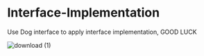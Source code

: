 # Interface-Implementation
Use Dog interface to apply interface implementation, GOOD LUCK


![download (1)](https://user-images.githubusercontent.com/99452851/163295622-2ef6f71b-d005-47b9-ba30-05ddb5c76291.png)
